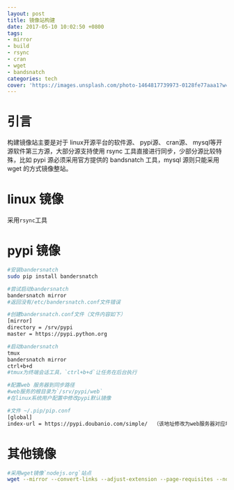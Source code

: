 ```yaml
---
layout: post
title: 镜像站构建
date: 2017-05-10 10:02:50 +0800
tags:
- mirror
- build
- rsync
- cran
- wget
- bandsnatch
categories: tech
cover: 'https://images.unsplash.com/photo-1464817739973-0128fe77aaa1?w=1600&h=900'
---
```

# 引言
构建镜像站主要是对于 linux开源平台的软件源、 pypi源、 cran源、 mysql等开源软件第三方源，大部分源支持使用 rsync 工具直接进行同步，少部分源比较特殊，比如 pypi 源必须采用官方提供的 bandsnatch 工具，mysql 源则只能采用 wget 的方式镜像整站。

# linux 镜像

采用`rsync`工具


# pypi 镜像

```bash
#安装bandersnatch
sudo pip install bandersnatch

#尝试启动bandersnatch
bandersnatch mirror  
#返回没有/etc/bandersnatch.conf文件错误

#创建bandersnatch.conf文件（文件内容如下）
[mirror]
directory = /srv/pypi
master = https://pypi.python.org

#启动bandersnatch
tmux
bandersnatch mirror
ctrl+b+d
#tmux为终端会话工具，`ctrl+b+d`让任务在后台执行

#配置web 服务器到同步路径
#web服务的根目录为`/srv/pypi/web`
#在linux系统用户配置中修改pypi默认镜像

#文件 ~/.pip/pip.conf
[global]
index-url = https://pypi.doubanio.com/simple/  （该地址修改为web服务器对应地址）
```

# 其他镜像

```bash
#采用wget镜像`nodejs.org`站点
wget --mirror --convert-links --adjust-extension --page-requisites --no-parent http://nodejs.org/dist  -e robots=off
```
